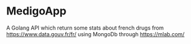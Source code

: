 # MedigoApp

A Golang API which return some stats about french drugs from https://www.data.gouv.fr/fr/ using MongoDb through https://mlab.com/
